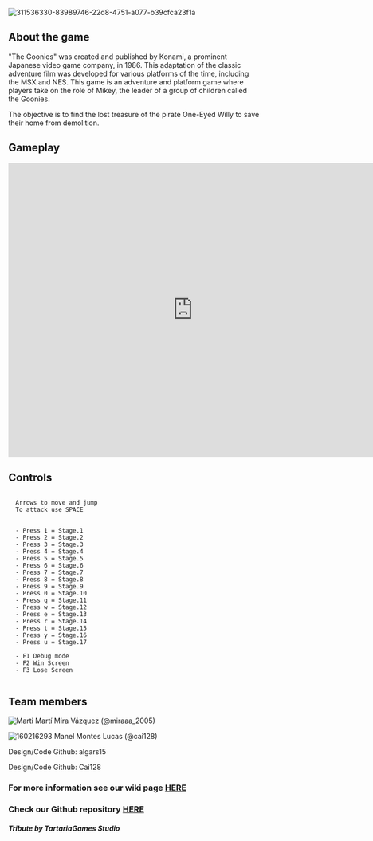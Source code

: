 
![311536330-83989746-22d8-4751-a077-b39cfca23f1a](https://github.com/algars15/TheGoonies-Game/assets/160216136/a27df56e-8c77-4e62-af60-50694284cebf)

## About the game

"The Goonies" was created and published by Konami, a prominent Japanese video game company, in 1986.
This adaptation of the classic adventure film was developed for various platforms of the time, including the MSX and NES. This game is an adventure and platform game where players take on the role of Mikey, the leader of a group of children called the Goonies. 

The objective is to find the lost treasure of the pirate One-Eyed Willy to save their home from demolition.

## Gameplay

<iframe width="740" height="590" src="https://youtu.be/6O3b1lGK5a8" frameborder="0" allowfullscreen></iframe>

## Controls
~~~~~~~~~~~~~~~

  Arrows to move and jump
  To attack use SPACE


  - Press 1 = Stage.1
  - Press 2 = Stage.2
  - Press 3 = Stage.3
  - Press 4 = Stage.4
  - Press 5 = Stage.5
  - Press 6 = Stage.6
  - Press 7 = Stage.7
  - Press 8 = Stage.8
  - Press 9 = Stage.9
  - Press 0 = Stage.10
  - Press q = Stage.11
  - Press w = Stage.12
  - Press e = Stage.13
  - Press r = Stage.14
  - Press t = Stage.15
  - Press y = Stage.16
  - Press u = Stage.17

  - F1 Debug mode
  - F2 Win Screen
  - F3 Lose Screen


~~~~~~~~~~~~~~~

## Team members

![Marti](https://github.com/algars15/TheGoonies-Game/assets/160216136/d9dea60b-a698-459a-8ccd-ce8a953d0173)
  Martí Mira Vázquez (@miraaa_2005)


![160216293](https://github.com/algars15/TheGoonies-Game/assets/160216136/c345f548-a6d1-4d23-9ea9-1fe32bb431b4)
  Manel Montes Lucas (@cai128)

  Design/Code
    Github: algars15

  Design/Code
    Github: Cai128


### For more information see our wiki page [HERE](https://github.com/algars15/TheGoonies-Game/wiki)
### Check our Github repository [HERE](https://github.com/algars15/TheGoonies-Game)




#### _Tribute by TartariaGames Studio_

